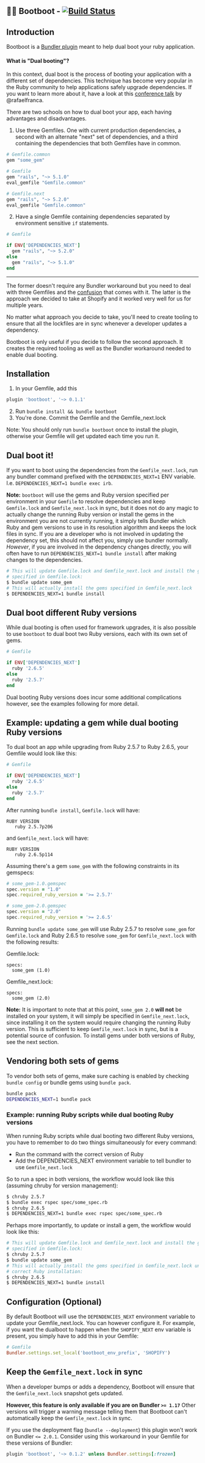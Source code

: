 ## 👢👢 Bootboot   - [![Build Status](https://github.com/Shopify/bootboot/actions/workflows/ci.yml/badge.svg)](https://github.com/Shopify/bootboot/actions/workflows/ci.yml)

Introduction
------------
Bootboot is a [Bundler plugin](https://bundler.io/v1.17/guides/bundler_plugins.html#what-is-a-plugin) meant to help dual boot your ruby application.

#### What is "Dual booting"?
In this context, dual boot is the process of booting your application with a different set of dependencies. This technique has become very popular in the Ruby community to help applications safely upgrade dependencies. If you want to learn more about it, have a look at this [conference talk](https://www.youtube.com/watch?v=I-2Xy3RS1ns&t=368s) by @rafaelfranca.

There are two schools on how to dual boot your app, each having advantages and disadvantages.
1) Use three Gemfiles. One with current production dependencies, a second with an alternate "next" set of dependencies, and a third containing the dependencies that both Gemfiles have in common.
```ruby
# Gemfile.common
gem "some_gem"

# Gemfile
gem "rails", "~> 5.1.0"
eval_gemfile "Gemfile.common"

# Gemfile.next
gem "rails", "~> 5.2.0"
eval_gemfile "Gemfile.common"
```

2) Have a single Gemfile containing dependencies separated by environment sensitive `if` statements.
```ruby
# Gemfile

if ENV['DEPENDENCIES_NEXT']
  gem "rails", "~> 5.2.0"
else
  gem "rails", "~> 5.1.0"
end
```
-----------------------------
The former doesn't require any Bundler workaround but you need to deal with three Gemfiles and the [confusion](https://github.com/bundler/bundler/issues/6777#issuecomment-436771340) that comes with it.
The latter is the approach we decided to take at Shopify and it worked very well for us for multiple years.

No matter what approach you decide to take, you'll need to create tooling to ensure that all the lockfiles are in sync whenever a developer updates a dependency.

Bootboot is only useful if you decide to follow the second approach. It creates the required tooling as well as the Bundler workaround needed to enable dual booting.

Installation
------------
1) In your Gemfile, add this
```ruby
plugin 'bootboot', '~> 0.1.1'
```
2) Run `bundle install && bundle bootboot`
3) You're done. Commit the Gemfile and the Gemfile_next.lock

Note: You should only run `bundle bootboot` once to install the plugin, otherwise your Gemfile will get updated each time you run it.

Dual boot it!
------------
If you want to boot using the dependencies from the `Gemfile_next.lock`, run any bundler command prefixed with the `DEPENDENCIES_NEXT=1` ENV variable. I.e. `DEPENDENCIES_NEXT=1 bundle exec irb`.

**Note:** `bootboot` will use the gems and Ruby version specified per environment in your `Gemfile` to resolve dependencies and keep `Gemfile.lock` and `Gemfile_next.lock` in sync, but it does not do any magic to actually change the running Ruby version or install the gems in the environment you are not currently running, it simply tells Bundler which Ruby and gem versions to use in its resolution algorithm and keeps the lock files in sync. If you are a developer who is not involved in updating the dependency set, this should not affect you, simply use bundler normally. _However_, if you are involved in the dependency changes directly, you will often have to run `DEPENDENCIES_NEXT=1 bundle install` after making changes to the dependencies.

```sh
# This will update Gemfile.lock and Gemfile_next.lock and install the gems
# specified in Gemfile.lock:
$ bundle update some_gem
# This will actually install the gems specified in Gemfile_next.lock
$ DEPENDENCIES_NEXT=1 bundle install
```

Dual boot different Ruby versions
---------------------------------

While dual booting is often used for framework upgrades, it is also possible to use `bootboot` to dual boot two Ruby versions, each with its own set of gems.

```ruby
# Gemfile

if ENV['DEPENDENCIES_NEXT']
  ruby '2.6.5'
else
  ruby '2.5.7'
end
```

Dual booting Ruby versions does incur some additional complications however, see the examples following for more detail.

Example: updating a gem while dual booting Ruby versions
--------------------------------------------------------

To dual boot an app while upgrading from Ruby 2.5.7 to Ruby 2.6.5, your Gemfile would look like this:

```ruby
# Gemfile

if ENV['DEPENDENCIES_NEXT']
  ruby '2.6.5'
else
  ruby '2.5.7'
end
```

After running `bundle install`, `Gemfile.lock` will have:

```
RUBY VERSION
   ruby 2.5.7p206
```

and `Gemfile_next.lock` will have:

```
RUBY VERSION
   ruby 2.6.5p114
```
Assuming there's a gem `some_gem` with the following constraints in its gemspecs:

```ruby
# some_gem-1.0.gemspec
spec.version = "1.0"
spec.required_ruby_version = '>= 2.5.7'
```

```ruby
# some_gem-2.0.gemspec
spec.version = "2.0"
spec.required_ruby_version = '>= 2.6.5'
```

Running `bundle update some_gem` will use Ruby 2.5.7 to resolve `some_gem` for `Gemfile.lock` and Ruby 2.6.5 to resolve `some_gem` for `Gemfile_next.lock` with the following results:

Gemfile.lock:
```
specs:
  some_gem (1.0)
```

Gemfile_next.lock:
```
specs:
  some_gem (2.0)
```

**Note:** It is important to note that at this point, `some_gem 2.0` **will not** be installed on your system, it will simply be specified in `Gemfile_next.lock`, since installing it on the system would require changing the running Ruby version. This is sufficient to keep `Gemfile_next.lock` in sync, but is a potential source of confusion. To install gems under both versions of Ruby, see the next section.

Vendoring both sets of gems
---------------------------
To vendor both sets of gems, make sure caching is enabled by checking `bundle config` or bundle gems using `bundle pack`.

```bash
bundle pack
DEPENDENCIES_NEXT=1 bundle pack
```

### Example: running Ruby scripts while dual booting Ruby versions

When running Ruby scripts while dual booting two different Ruby versions, you have to remember to do two things simultaneously for every command:
- Run the command with the correct version of Ruby
- Add the DEPENDENCIES_NEXT environment variable to tell bundler to use `Gemfile_next.lock`

So to run a spec in both versions, the workflow would look like this (assuming chruby for version management):

```sh
$ chruby 2.5.7
$ bundle exec rspec spec/some_spec.rb
$ chruby 2.6.5
$ DEPENDENCIES_NEXT=1 bundle exec rspec spec/some_spec.rb
```

Perhaps more importantly, to update or install a gem, the workflow would look like this:

```sh
# This will update Gemfile.lock and Gemfile_next.lock and install the gems
# specified in Gemfile.lock:
$ chruby 2.5.7
$ bundle update some_gem
# This will actually install the gems specified in Gemfile_next.lock under the
# correct Ruby installation:
$ chruby 2.6.5
$ DEPENDENCIES_NEXT=1 bundle install
```

Configuration (Optional)
------------------------
By default Bootboot will use the `DEPENDENCIES_NEXT` environment variable to update your Gemfile_next.lock. You can however configure it. For example, if you want the dualboot to happen when the `SHOPIFY_NEXT` env variable is present, you simply have to add this in your Gemfile:

```ruby
# Gemfile
Bundler.settings.set_local('bootboot_env_prefix', 'SHOPIFY')
```

Keep the `Gemfile_next.lock` in sync
------------
When a developer bumps or adds a dependency, Bootboot will ensure that the `Gemfile_next.lock` snapshot gets updated.

**However, this feature is only available if you are on Bundler `>= 1.17`**
Other versions will trigger a warning message telling them that Bootboot can't automatically keep the `Gemfile_next.lock` in sync.

If you use the deployment flag (`bundle --deployment`) this plugin won't work on Bundler `<= 2.0.1`. Consider using this workaround in your Gemfile for these versions of Bundler:

```ruby
plugin 'bootboot', '~> 0.1.2' unless Bundler.settings[:frozen]
```
